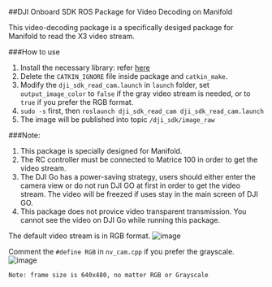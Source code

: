 ##DJI Onboard SDK ROS Package for Video Decoding on Manifold

This video-decoding package is a specifically desiged package for Manifold to read the X3 video stream.

###How to use
1. Install the necessary library: refer [here](https://github.com/dji-sdk/manifold_cam)
2. Delete the `CATKIN_IGNORE` file inside package and `catkin_make`.
2. Modify the `dji_sdk_read_cam.launch` in `launch` folder, set `output_image_color` to `false` if the gray video stream is needed, or to `true` if you prefer the RGB format.
3. `sudo -s` first, then `roslaunch dji_sdk_read_cam dji_sdk_read_cam.launch`
4. The image will be published into topic `/dji_sdk/image_raw`


###Note:
1. This package is specially designed for Manifold.
2. The RC controller must be connected to Matrice 100 in order to get the video stream.
3. The DJI Go has a power-saving strategy, users should either enter the camera view or do not run DJI GO at first in order to get the video stream. The video will be freezed if uses stay in the main screen of DJI GO. 
3. This package does not provice video transparent transmission. You cannot see the video on DJI Go while running this package.


The default video stream is in RGB format.
![image](../dji_sdk_doc/readcam_nv.png)

Comment the `#define RGB` in `nv_cam.cpp` if you prefer the grayscale.
![image](../dji_sdk_doc/readcam.png)


	Note: frame size is 640x480, no matter RGB or Grayscale
